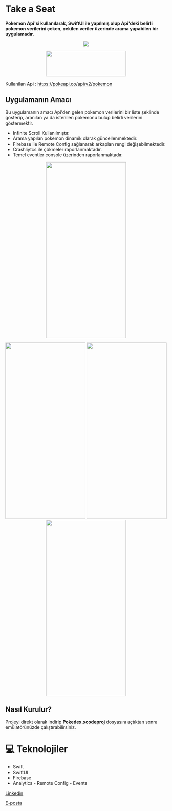 # Take a Seat

<b>Pokemon Api'si kullanılarak, SwiftUI ile yapılmış olup Api'deki belirli pokemon verilerini çeken, çekilen veriler üzerinde arama yapabilen bir uygulamadır.</b>
<p align="center">
<img src="Screenshots/pokemonlogo.svg">
</p>
<p align="center">
<img src="Screenshots/firebaselogo.png" width="250" height="80">
</p>

Kullanilan Api : https://pokeapi.co/api/v2/pokemon

## Uygulamanın Amacı
Bu uygulamanın amacı Api'den gelen pokemon verilerini bir liste şeklinde gösterip, aranılan ya da istenilen pokemonu bulup belirli verilerini göstermektir.

<ul>
<li> Infinite Scroll Kullanılmıştır.</br></li>
<li> Arama yapılan pokemon dinamik olarak güncellenmektedir. </li>
<li> Firebase ile Remote Config sağlanarak arkaplan rengi değişebilmektedir.</br></li>
<li> Crashliytcs ile çökmeler raporlanmaktadır.</br></li>
<li> Temel eventler console üzerinden raporlanmaktadır.</br></li>
</ul>
<p align="center">
<img src="Screenshots/kayitGif.gif" width="250" height="550">
</p>


<p align="center">
<img src="Screenshots/Apple iPhone 11 Pro Max Screenshot 1.png" width="250" height="550"> <img src="Screenshots/Apple iPhone 11 Pro Max Screenshot 2.png" width="250" height="550"> <img src="Screenshots/Apple iPhone 11 Pro Max Screenshot 3.png" width="250" height="550">
</p>








## Nasıl Kurulur?
Projeyi direkt olarak indirip <b>Pokedex.xcodeproj</b> dosyasını açtıktan sonra emülatörünüzde çalıştırabilirsiniz.
 
# 💻 Teknolojiler 
- Swift
- SwiftUI
- Firebase
- Analytics - Remote Config - Events











[Linkedin](https://www.linkedin.com/in/ahmet-mert-öz)

[E-posta](ahmetmertoz11@gmail.com)
